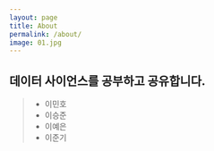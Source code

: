 ```yaml
---
layout: page
title: About
permalink: /about/
image: 01.jpg
---
```



## 데이터 사이언스를 공부하고 공유합니다.
>- 이민호
>- 이승준
>- 이예은
>- 이준기